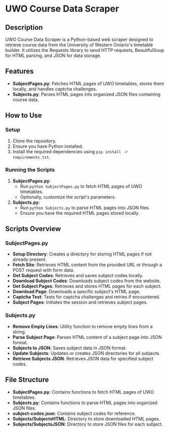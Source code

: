 # UWO Course Data Scraper

## Description

UWO Course Data Scraper is a Python-based web scraper designed to retrieve course data from the University of Western Ontario's timetable builder. It utilizes the Requests library to send HTTP requests, BeautifulSoup for HTML parsing, and JSON for data storage.

## Features

- **SubjectPages.py**: Fetches HTML pages of UWO timetables, stores them locally, and handles captcha challenges.
- **Subjects.py**: Parses HTML pages into organized JSON files containing course data.

## How to Use

### Setup

1. Clone the repository.
2. Ensure you have Python installed.
3. Install the required dependencies using `pip install -r requirements.txt`.

### Running the Scripts

1. **SubjectPages.py**:
   - Run `python SubjectPages.py` to fetch HTML pages of UWO timetables.
   - Optionally, customize the script's parameters.
2. **Subjects.py**:
   - Run `python Subjects.py` to parse HTML pages into JSON files.
   - Ensure you have the required HTML pages stored locally.

## Scripts Overview

### SubjectPages.py

- **Setup Directory**: Creates a directory for storing HTML pages if not already present.
- **Fetch Site**: Retrieves HTML content from the provided URL or through a POST request with form data.
- **Get Subject Codes**: Retrieves and saves subject codes locally.
- **Download Subject Codes**: Downloads subject codes from the website.
- **Get Subject Pages**: Retrieves and stores HTML pages for each subject.
- **Download Page**: Downloads a specific subject's HTML page.
- **Captcha Test**: Tests for captcha challenges and retries if encountered.
- **Subject Pages**: Initiates the session and retrieves subject pages.

### Subjects.py

- **Remove Empty Lines**: Utility function to remove empty lines from a string.
- **Parse Subject Page**: Parses HTML content of a subject page into JSON format.
- **Subjects to JSON**: Saves subject data in JSON format.
- **Update Subjects**: Updates or creates JSON directories for all subjects.
- **Retrieve Subjects JSON**: Retrieves JSON data for specified subject codes.

## File Structure

- **SubjectPages.py**: Contains functions to fetch HTML pages of UWO timetables.
- **Subjects.py**: Contains functions to parse HTML pages into organized JSON files.
- **subject-codes.json**: Contains subject codes for reference.
- **Subjects/SubjectsHTML**: Directory to store downloaded HTML pages.
- **Subjects/SubjectsJSON**: Directory to store JSON files for each subject.
